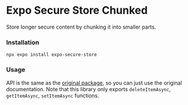 # Expo Secure Store Chunked
Store longer secure content by chunking it into smaller parts.

### Installation
```properties
npx expo install expo-secure-store
````

### Usage
API is the same as the [original package](https://github.com/expo/expo/tree/sdk-49/packages/expo-secure-store), so you can just use the original documentation. Note that this library only exports `deleteItemAsync`, `getItemAsync`, `setItemAsync` functions.